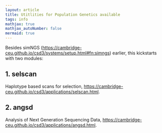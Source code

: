 ```yaml
---
layout: article
title: Utitlities for Population Genetics available
tags: info
mathjax: true
mathjax_autoNumber: false
mermaid: true
---
```


Besides simNGS (<https://cambridge-ceu.github.io/csd3/systems/setup.html#fn:simngs>) earlier, this kickstarts with two modules:

## 1. selscan

Haplotype based scans for selection, <https://cambridge-ceu.github.io/csd3/applications/selscan.html>.

## 2. angsd

Analysis of Next Generation Sequencing Data, <https://cambridge-ceu.github.io/csd3/applications/angsd.html>.
